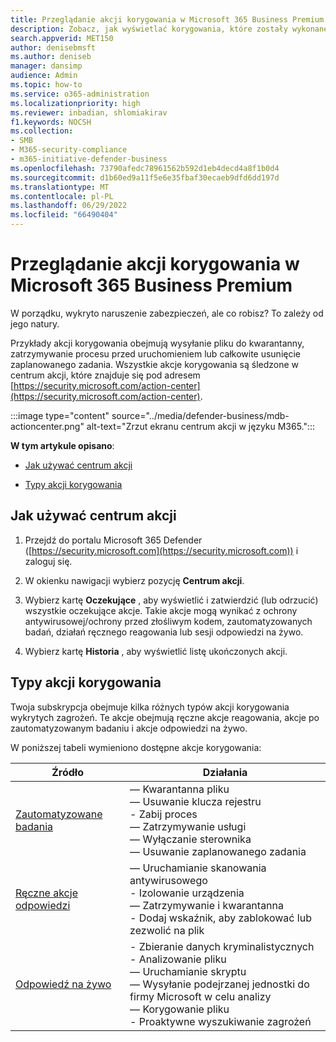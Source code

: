 ```yaml
---
title: Przeglądanie akcji korygowania w Microsoft 365 Business Premium
description: Zobacz, jak wyświetlać korygowania, które zostały wykonane automatycznie lub oczekują na zatwierdzenie w Centrum akcji.
search.appverid: MET150
author: denisebmsft
ms.author: deniseb
manager: dansimp
audience: Admin
ms.topic: how-to
ms.service: o365-administration
ms.localizationpriority: high
ms.reviewer: inbadian, shlomiakirav
f1.keywords: NOCSH
ms.collection:
- SMB
- M365-security-compliance
- m365-initiative-defender-business
ms.openlocfilehash: 73790afedc78961562b592d1eb4decd4a8f1b0d4
ms.sourcegitcommit: d1b60ed9a11f5e6e35fbaf30ecaeb9dfd6dd197d
ms.translationtype: MT
ms.contentlocale: pl-PL
ms.lasthandoff: 06/29/2022
ms.locfileid: "66490404"
---
```

# <a name="review-remediation-actions-in-microsoft-365-business-premium"></a>Przeglądanie akcji korygowania w Microsoft 365 Business Premium

W porządku, wykryto naruszenie zabezpieczeń, ale co robisz? To zależy od jego natury.

Przykłady akcji korygowania obejmują wysyłanie pliku do kwarantanny, zatrzymywanie procesu przed uruchomieniem lub całkowite usunięcie zaplanowanego zadania. Wszystkie akcje korygowania są śledzone w centrum akcji, które znajduje się pod adresem [https://security.microsoft.com/action-center](https://security.microsoft.com/action-center).

:::image type="content" source="../media/defender-business/mdb-actioncenter.png" alt-text="Zrzut ekranu centrum akcji w języku M365.":::

**W tym artykule opisano**:

- [Jak używać centrum akcji](#how-to-use-your-action-center)

- [Typy akcji korygowania](#types-of-remediation-actions)


## <a name="how-to-use-your-action-center"></a>Jak używać centrum akcji

1. Przejdź do portalu Microsoft 365 Defender ([https://security.microsoft.com](https://security.microsoft.com)) i zaloguj się.

2. W okienku nawigacji wybierz pozycję **Centrum akcji**.

3. Wybierz kartę **Oczekujące** , aby wyświetlić i zatwierdzić (lub odrzucić) wszystkie oczekujące akcje. Takie akcje mogą wynikać z ochrony antywirusowej/ochrony przed złośliwym kodem, zautomatyzowanych badań, działań ręcznego reagowania lub sesji odpowiedzi na żywo.

4. Wybierz kartę **Historia** , aby wyświetlić listę ukończonych akcji.

## <a name="types-of-remediation-actions"></a>Typy akcji korygowania

Twoja subskrypcja obejmuje kilka różnych typów akcji korygowania wykrytych zagrożeń. Te akcje obejmują ręczne akcje reagowania, akcje po zautomatyzowanym badaniu i akcje odpowiedzi na żywo.

W poniższej tabeli wymieniono dostępne akcje korygowania:

| Źródło  | Działania  |
|---------|---------|
| [Zautomatyzowane badania](../security/defender-endpoint/automated-investigations.md)      | — Kwarantanna pliku <br/>— Usuwanie klucza rejestru <br/>- Zabij proces <br/>— Zatrzymywanie usługi <br/>— Wyłączanie sterownika <br/>— Usuwanie zaplanowanego zadania        |
| [Ręczne akcje odpowiedzi](../security/defender-endpoint/respond-machine-alerts.md)   | — Uruchamianie skanowania antywirusowego <br/>- Izolowanie urządzenia <br/>— Zatrzymywanie i kwarantanna <br/>- Dodaj wskaźnik, aby zablokować lub zezwolić na plik       |
| [Odpowiedź na żywo](../security/defender-endpoint/live-response.md)   | - Zbieranie danych kryminalistycznych <br/>- Analizowanie pliku <br/>— Uruchamianie skryptu <br/>— Wysyłanie podejrzanej jednostki do firmy Microsoft w celu analizy <br/>— Korygowanie pliku <br/>- Proaktywne wyszukiwanie zagrożeń         |
